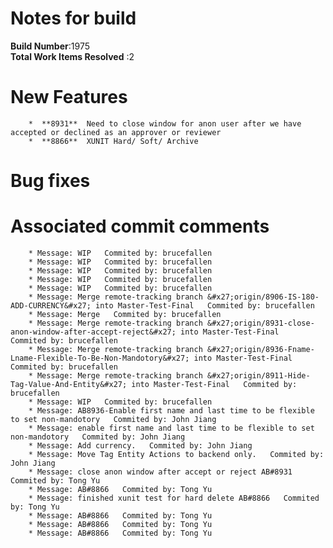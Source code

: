 # Notes for build
**Build Number**:1975   
**Total Work Items Resolved** :2

#  New Features
        *  **8931**  Need to close window for anon user after we have accepted or declined as an approver or reviewer
        *  **8866**  XUNIT Hard/ Soft/ Archive

#  Bug fixes


#  Associated commit comments
        * Message: WIP   Commited by: brucefallen
        * Message: WIP   Commited by: brucefallen
        * Message: WIP   Commited by: brucefallen
        * Message: WIP   Commited by: brucefallen
        * Message: WIP   Commited by: brucefallen
        * Message: Merge remote-tracking branch &#x27;origin/8906-IS-180-ADD-CURRENCY&#x27; into Master-Test-Final   Commited by: brucefallen
        * Message: Merge   Commited by: brucefallen
        * Message: Merge remote-tracking branch &#x27;origin/8931-close-anon-window-after-accept-reject&#x27; into Master-Test-Final   Commited by: brucefallen
        * Message: Merge remote-tracking branch &#x27;origin/8936-Fname-Lname-Flexible-To-Be-Non-Mandotory&#x27; into Master-Test-Final   Commited by: brucefallen
        * Message: Merge remote-tracking branch &#x27;origin/8911-Hide-Tag-Value-And-Entity&#x27; into Master-Test-Final   Commited by: brucefallen
        * Message: WIP   Commited by: brucefallen
        * Message: AB8936-Enable first name and last time to be flexible to set non-mandotory   Commited by: John Jiang
        * Message: enable first name and last time to be flexible to set non-mandotory   Commited by: John Jiang
        * Message: Add currency.   Commited by: John Jiang
        * Message: Move Tag Entity Actions to backend only.   Commited by: John Jiang
        * Message: close anon window after accept or reject AB#8931   Commited by: Tong Yu
        * Message: AB#8866   Commited by: Tong Yu
        * Message: finished xunit test for hard delete AB#8866   Commited by: Tong Yu
        * Message: AB#8866   Commited by: Tong Yu
        * Message: AB#8866   Commited by: Tong Yu
        * Message: AB#8866   Commited by: Tong Yu
